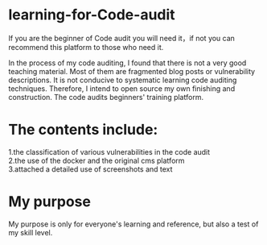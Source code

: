 # learning-for-Code-audit
If you are the beginner of Code audit you will need it，if not you can recommend this platform to those who need it.

In the process of my code auditing, I found that there is not a very good teaching material. Most of them are fragmented blog posts or vulnerability descriptions. It is not conducive to systematic learning code auditing techniques. Therefore, I intend to open source my own finishing and construction. The code audits beginners' training platform. 

# The contents include:
1.the classification of various vulnerabilities in the code audit<br/>
2.the use of the docker and the original cms platform <br/>
3.attached a detailed use of screenshots and text<br/> 

# My purpose
My purpose is only for everyone's learning and reference, but also a test of my skill level.
